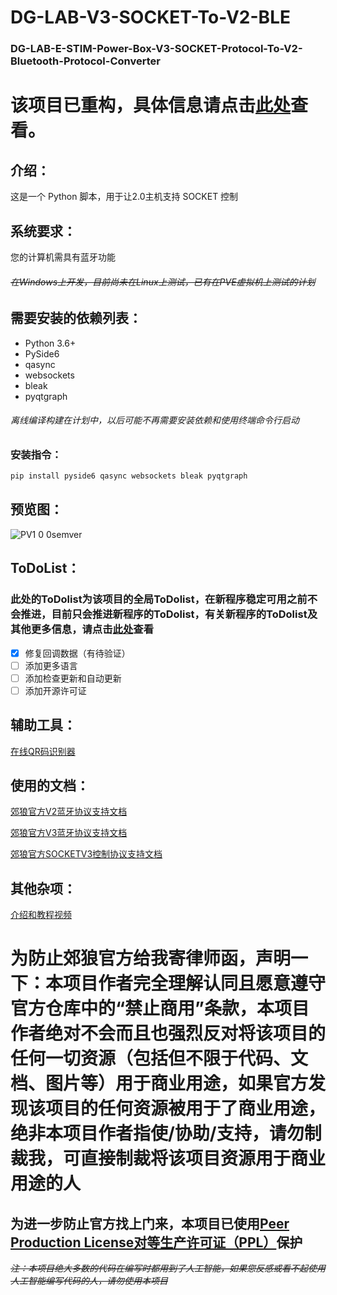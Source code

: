 # DG-LAB-V3-SOCKET-To-V2-BLE
### DG-LAB-E-STIM-Power-Box-V3-SOCKET-Protocol-To-V2-Bluetooth-Protocol-Converter

# 该项目已重构，具体信息请点击[此处](/Reconstruction-Announcement.md)查看。

## 介绍：

这是一个 Python 脚本，用于让2.0主机支持 SOCKET 控制

## 系统要求：

您的计算机需具有蓝牙功能

###### ~~在Windows上开发，目前尚未在Linux上测试，已有在PVE虚拟机上测试的计划~~

## 需要安装的依赖列表：

 - Python 3.6+
 - PySide6
 - qasync
 - websockets
 - bleak
 - pyqtgraph

###### 离线编译构建在计划中，以后可能不再需要安装依赖和使用终端命令行启动

### 安装指令：

```bash
pip install pyside6 qasync websockets bleak pyqtgraph
```

## 预览图：

![PV1 0 0semver](https://github.com/user-attachments/assets/c89893bb-31cb-4d10-a38f-d178d345a2b5)

## ToDoList：

### 此处的ToDolist为该项目的全局ToDolist，在新程序稳定可用之前不会推进，目前只会推进新程序的ToDolist，有关新程序的ToDolist及其他更多信息，请点击[此处](/Reconstruction-Announcement.md)查看

 - [x] 修复回调数据（有待验证）
 - [ ] 添加更多语言
 - [ ] 添加检查更新和自动更新
 - [ ] 添加开源许可证

## 辅助工具：

[在线QR码识别器](https://cli.im/deqr)

## 使用的文档：

[郊狼官方V2蓝牙协议支持文档](https://github.com/DG-LAB-OPENSOURCE/DG-LAB-OPENSOURCE/blob/main/coyote/v2/README_V2.md)

[郊狼官方V3蓝牙协议支持文档](https://github.com/DG-LAB-OPENSOURCE/DG-LAB-OPENSOURCE/blob/main/coyote/v3/README_V3.md)

[郊狼官方SOCKETV3控制协议支持文档](https://github.com/DG-LAB-OPENSOURCE/DG-LAB-OPENSOURCE/blob/main/socket/README.md)

## 其他杂项：

[介绍和教程视频](https://www.bilibili.com/video/BV1uMQzYaEZK/)

# 为防止郊狼官方给我寄律师函，声明一下：本项目作者完全理解认同且愿意遵守官方仓库中的“禁止商用”条款，本项目作者绝对不会而且也强烈反对将该项目的任何一切资源（包括但不限于代码、文档、图片等）用于商业用途，如果官方发现该项目的任何资源被用于了商业用途，绝非本项目作者指使/协助/支持，请勿制裁我，可直接制裁将该项目资源用于商业用途的人

## 为进一步防止官方找上门来，本项目已使用[Peer Production License对等生产许可证（PPL）](LICENSE)保护

~~*注：本项目绝大多数的代码在编写时都用到了人工智能，如果您反感或看不起使用人工智能编写代码的人，请勿使用本项目*~~

